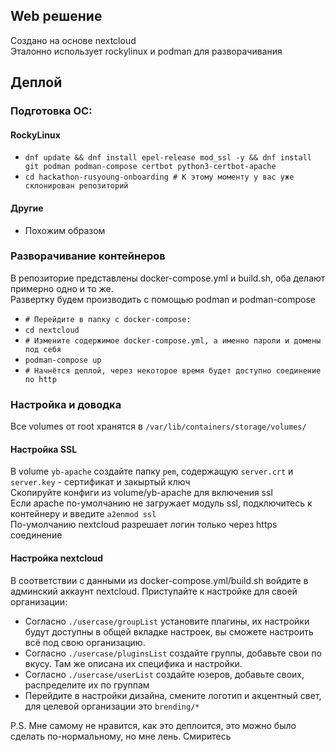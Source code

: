 ## Web решение
Создано на основе nextcloud <br>
Эталонно использует rockylinux и podman для разворачивания <br>

## Деплой
### Подготовка ОС:
#### RockyLinux
- `dnf update && dnf install epel-release mod_ssl -y && dnf install git podman podman-compose certbot python3-certbot-apache`
- `cd hackathon-rusyoung-onboarding # К этому моменту у вас уже склонирован репозиторий`
#### Другие
- Похожим образом
  
### Разворачивание контейнеров
В репозиторие представлены docker-compose.yml и build.sh, оба делают примерно одно и то же. <br>
Развертку будем производить с помощью podman и podman-compose <br>
- `# Перейдите в папку c docker-compose:`
- `cd nextcloud`
- `# Измените содержимое docker-compose.yml, а именно пароли и домены под себя`
- `podman-compose up`
- `# Начнётся деплой, через некоторое время будет доступно соединение по http`

### Настройка и доводка
Все volumes от root хранятся в `/var/lib/containers/storage/volumes/`

#### Настройка SSL
В volume `yb-apache` создайте папку `pem`, содержащую `server.crt` и `server.key` - сертификат и закыртый ключ <br>
Скопируйте конфиги из volume/yb-apache для включения ssl <br>
Если apache по-умолчанию не загружает модуль ssl, подключитесь к контейнеру и введите `a2enmod ssl` <br>
По-умолчанию nextcloud разрешает логин только через https соединение <br>

#### Настройка nextcloud
В соответствии с данными из docker-compose.yml/build.sh войдите в админский аккаунт nextcloud. Приступайте к настройке для своей организации:
- Согласно `./usercase/groupList` установите плагины, их настройки будут доступны в общей вкладке настроек, вы сможете настроить всё под свою организацию.
- Согласно `./usercase/pluginsList` создайте группы, добавьте свои по вкусу. Там же описана их специфика и настройки.
- Согласно `./usercase/userList` создайте юзеров, добавьте своих, распределите их по группам
- Перейдите в настройки дизайна, смените логотип и акцентный свет, для целевой организации это `brending/*`

P.S. Мне самому не нравится, как это деплоится, это можно было сделать по-нормальному, но мне лень. Смиритесь